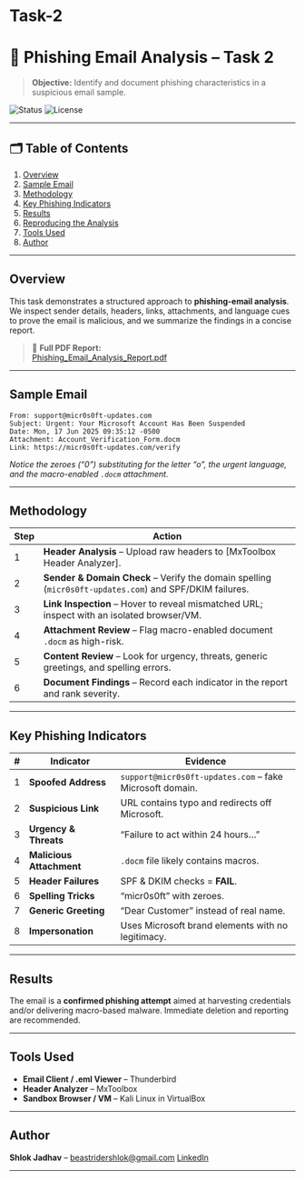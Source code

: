# Task-2
# 📧 Phishing Email Analysis – Task 2  
> **Objective:** Identify and document phishing characteristics in a suspicious email sample.

![Status](https://img.shields.io/badge/Status-Completed-brightgreen) ![License](https://img.shields.io/badge/License-MIT-blue)

---

## 🗂️ Table of Contents
1. [Overview](#overview)  
2. [Sample Email](#sample-email)  
3. [Methodology](#methodology)  
4. [Key Phishing Indicators](#key-phishing-indicators)  
5. [Results](#results)  
6. [Reproducing the Analysis](#reproducing-the-analysis)  
7. [Tools Used](#tools-used)  
8. [Author](#author)  

---

## Overview
This task demonstrates a structured approach to **phishing-email analysis**.  
We inspect sender details, headers, links, attachments, and language cues to prove the email is malicious, and we summarize the findings in a concise report.

> 📄 **Full PDF Report:**  
> [Phishing_Email_Analysis_Report.pdf]([./Phishing_Email_Analysis_Report.pdf](https://github.com/Slo-J42/Task-2/blob/main/Phishing_Email_Analysis_Report%20(2).pdf))

---

## Sample Email
```
From: support@micr0s0ft-updates.com
Subject: Urgent: Your Microsoft Account Has Been Suspended
Date: Mon, 17 Jun 2025 09:35:12 -0500
Attachment: Account_Verification_Form.docm
Link: https://micr0s0ft-updates.com/verify
```
*Notice the zeroes (“0”) substituting for the letter “o”, the urgent language, and the macro-enabled `.docm` attachment.*

---

## Methodology
| Step | Action |
|------|--------|
| 1 | **Header Analysis** – Upload raw headers to [MxToolbox Header Analyzer]. |
| 2 | **Sender & Domain Check** – Verify the domain spelling (`micr0s0ft-updates.com`) and SPF/DKIM failures. |
| 3 | **Link Inspection** – Hover to reveal mismatched URL; inspect with an isolated browser/VM. |
| 4 | **Attachment Review** – Flag macro-enabled document `.docm` as high-risk. |
| 5 | **Content Review** – Look for urgency, threats, generic greetings, and spelling errors. |
| 6 | **Document Findings** – Record each indicator in the report and rank severity. |

---

## Key Phishing Indicators
| # | Indicator | Evidence |
|---|-----------|----------|
| 1 | **Spoofed Address** | `support@micr0s0ft-updates.com` – fake Microsoft domain. |
| 2 | **Suspicious Link** | URL contains typo and redirects off Microsoft. |
| 3 | **Urgency & Threats** | “Failure to act within 24 hours…” |
| 4 | **Malicious Attachment** | `.docm` file likely contains macros. |
| 5 | **Header Failures** | SPF & DKIM checks = **FAIL**. |
| 6 | **Spelling Tricks** | “micr0s0ft” with zeroes. |
| 7 | **Generic Greeting** | “Dear Customer” instead of real name. |
| 8 | **Impersonation** | Uses Microsoft brand elements with no legitimacy. |

---

## Results
The email is a **confirmed phishing attempt** aimed at harvesting credentials and/or delivering macro-based malware. Immediate deletion and reporting are recommended.

---


## Tools Used
- **Email Client / .eml Viewer** – Thunderbird  
- **Header Analyzer** – MxToolbox  
- **Sandbox Browser / VM** – Kali Linux in VirtualBox  

---

## Author
**Shlok Jadhav** – <beastridershlok@gmail.com>
[LinkedIn](https://www.linkedin.com/in/shlokjadhav)

---

